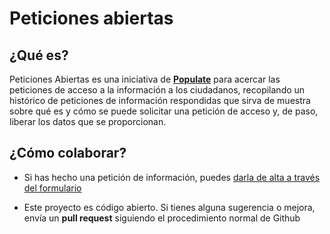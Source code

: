 # Peticiones abiertas

## ¿Qué es?

Peticiones Abiertas es una iniciativa de **[Populate](http://populate.tools)** para acercar las
peticiones de acceso a la información a los ciudadanos, recopilando un histórico de peticiones de
información respondidas que sirva de muestra sobre qué es y cómo se puede solicitar una petición de
acceso y, de paso, liberar los datos que se proporcionan.

## ¿Cómo colaborar?

- Si has hecho una petición de información, puedes [darla de alta a través del formulario](https://docs.google.com/forms/d/e/1FAIpQLSdbAQByKUl2YhFBVn-0pe6diwqy_MC3hSgNi5sW8bY7oXXZCA/viewform)

- Este proyecto es código abierto. Si tienes alguna sugerencia o mejora, envía un __pull request__ siguiendo el procedimiento normal de Github

